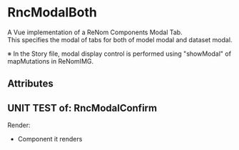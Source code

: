 # RncModalBoth

A Vue implementation of a ReNom Components Modal Tab.  
This specifies the modal of tabs for both of model modal and dataset modal.  

※ In the Story file, modal display control is performed using "showModal" of mapMutations in ReNomIMG.  




## Attributes

## UNIT TEST of: RncModalConfirm

Render:
- Component it renders
